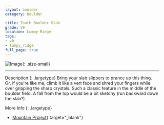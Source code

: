 ```yaml
---
layout: boulder
category: boulder

title: Tooth Boulder Slab
grade: V0
location: Lumpy Ridge
tags:
- v0
- lumpy_ridge
full_page: true
---
```


![Image](https://pub-512d85031b1440409fe8612f837b8235.r2.dev/tooth_slab_lumpy_ridge_v0.jpg){: .size-small}

---


Description
{: .largetype}
Bring your slab slippers to prance up this thing. Or, if you're like me, climb it like a vert face and shred your fingers while over gripping the sharp crystals. Such a classic feature in the middle of the boulder field. A fall from the top would be a bit sketchy (run backward down the slab?).

More Info
{: .largetype}
- [Mountain Project](https://www.mountainproject.com/route/105749362/tooth-slab){:target="_blank"}

